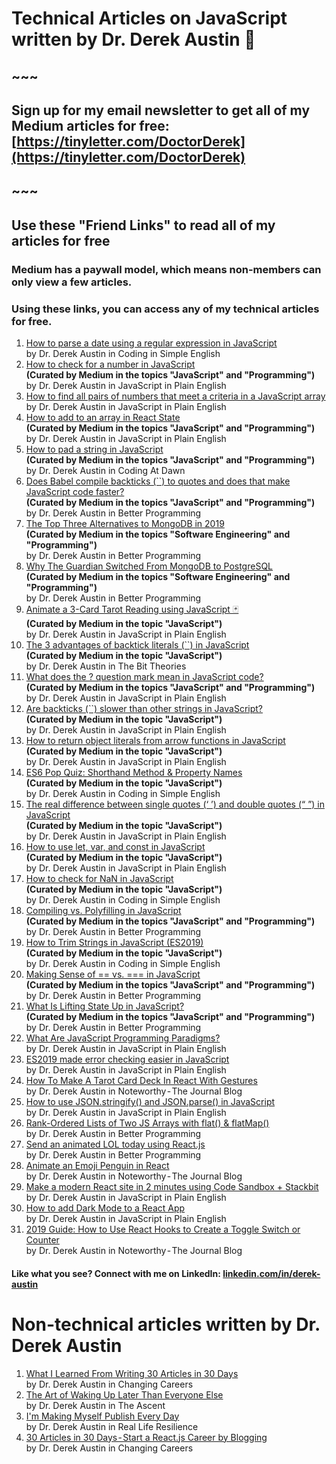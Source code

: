 # Technical Articles on JavaScript written by Dr. Derek Austin 🥳

## ~~~

## Sign up for my email newsletter to get all of my Medium articles for free: [https://tinyletter.com/DoctorDerek](https://tinyletter.com/DoctorDerek)

## ~~~

## Use these "Friend Links" to read all of my articles for free

### Medium has a paywall model, which means non-members can only view a few articles.

### Using these links, you can access any of my technical articles for free.

1. [How to parse a date using a regular expression in JavaScript](https://medium.com/coding-in-simple-english/how-to-parse-a-date-using-a-regular-expression-in-javascript-f4e5b1d02935?source=friends_link&sk=87fdc6e9706c5f93e0fd1103648cd532)  
   by Dr. Derek Austin in Coding in Simple English
2. [How to check for a number in JavaScript](https://medium.com/javascript-in-plain-english/how-to-check-for-a-number-in-javascript-8d9024708153?source=friends_link&sk=387c97a6f71dfd7b4daff3e141a09070)  
   **(Curated by Medium in the topics "JavaScript" and "Programming")**  
   by Dr. Derek Austin in JavaScript in Plain English
3. [How to find all pairs of numbers that meet a criteria in a JavaScript array](https://medium.com/me/stats/post/cf921328eb84)  
   by Dr. Derek Austin in JavaScript in Plain English
4. [How to add to an array in React State](https://medium.com/javascript-in-plain-english/how-to-add-to-an-array-in-react-state-3d08ddb2e1dc?source=friends_link&sk=392c3e1f2e330722846118180d8a4843)  
   **(Curated by Medium in the topics "JavaScript" and "Programming")**  
   by Dr. Derek Austin in JavaScript in Plain English
5. [How to pad a string in JavaScript](https://medium.com/coding-at-dawn/how-to-pad-a-string-in-javascript-3ea75c67541c?source=friends_link&sk=639dc2b75f1ee1ff2fca90ba24dff3d1)  
   **(Curated by Medium in the topics "JavaScript" and "Programming")**  
   by Dr. Derek Austin in Coding At Dawn
6. [Does Babel compile backticks (``) to quotes and does that make JavaScript code faster?](https://medium.com/better-programming/does-babel-compile-backticks-to-quotes-and-does-that-make-javascript-code-faster-6fd21b089672?source=friends_link&sk=51fb8245ff09d1b9b4b0933f866715f4)  
   **(Curated by Medium in the topics "JavaScript" and "Programming")**  
   by Dr. Derek Austin in Better Programming
7. [The Top Three Alternatives to MongoDB in 2019](https://medium.com/better-programming/the-top-three-alternatives-to-mongodb-in-2019-399b324e53d8?source=friends_link&sk=cd47fee97183dc0f6a0a527110ff0d15)  
   **(Curated by Medium in the topics "Software Engineering" and "Programming")**  
   by Dr. Derek Austin in Better Programming
8. [Why The Guardian Switched From MongoDB to PostgreSQL](https://medium.com/better-programming/why-the-guardian-switched-from-mongodb-to-postgresql-861b6cf01e1f?source=friends_link&sk=640634c647b06e11a105aa515fcb0787)  
   **(Curated by Medium in the topics "Software Engineering" and "Programming")**  
   by Dr. Derek Austin in Better Programming
9. [Animate a 3-Card Tarot Reading using JavaScript 🃏](https://medium.com/javascript-in-plain-english/animate-a-3-card-tarot-reading-using-javascript-e40c1f3635e9?source=friends_link&sk=f802771642ffe563fbee22cc8e82a774)  
   **(Curated by Medium in the topic "JavaScript")**  
   by Dr. Derek Austin in JavaScript in Plain English
10. [The 3 advantages of backtick literals (``) in JavaScript](https://thebittheories.com/the-3-advantages-of-backtick-literals-in-javascript-f6beade4a9cf?source=friends_link&sk=93004c993390edb412e4425841952976)  
    **(Curated by Medium in the topic "JavaScript")**  
    by Dr. Derek Austin in The Bit Theories
11. [What does the ? question mark mean in JavaScript code?](https://medium.com/javascript-in-plain-english/what-does-the-question-mark-mean-in-javascript-code-353cfadcf760?source=friends_link&sk=85f2bd0e81217444ff361cf993d03b58)  
    **(Curated by Medium in the topics "JavaScript" and "Programming")**  
    by Dr. Derek Austin in JavaScript in Plain English
12. [Are backticks (``) slower than other strings in JavaScript?](https://medium.com/javascript-in-plain-english/are-backticks-slower-than-other-strings-in-javascript-ce4abf9b9fa?source=friends_link&sk=7d0055fe03c348b6369ec0540f743afd)  
    **(Curated by Medium in the topic "JavaScript")**  
    by Dr. Derek Austin in JavaScript in Plain English
13. [How to return object literals from arrow functions in JavaScript](https://medium.com/javascript-in-plain-english/how-to-return-object-literals-from-arrow-functions-in-javascript-7c31bfcca8a0?source=friends_link&sk=ff6db8647e7f2a0680f5202149be2770)  
    **(Curated by Medium in the topic "JavaScript")**  
    by Dr. Derek Austin in JavaScript in Plain English
14. [ES6 Pop Quiz: Shorthand Method & Property Names](https://medium.com/coding-in-simple-english/es6-pop-quiz-shorthand-method-property-names-45c23384e67a?source=friends_link&sk=d0a84a1226c87ae4ea0c9a7e38f1749b)  
    **(Curated by Medium in the topic "JavaScript")**  
    by Dr. Derek Austin in Coding in Simple English
15. [The real difference between single quotes (‘ ’) and double quotes (“ ”) in JavaScript](https://medium.com/javascript-in-plain-english/the-real-difference-between-single-quotes-and-double-quotes-in-javascript-3d00bf720bcd?source=friends_link&sk=d642efc65a50bed1c51eca7ee202b438)  
    **(Curated by Medium in the topic "JavaScript")**  
    by Dr. Derek Austin in JavaScript in Plain English
16. [How to use let, var, and const in JavaScript](https://medium.com/javascript-in-plain-english/how-to-use-let-var-and-const-in-javascript-cdf42b48d70?source=friends_link&sk=6b0c9cbc658d92bd49faddd4e2919ed3)  
    **(Curated by Medium in the topic "JavaScript")**  
    by Dr. Derek Austin in JavaScript in Plain English
17. [How to check for NaN in JavaScript](https://medium.com/coding-in-simple-english/how-to-check-for-nan-in-javascript-4294e555b447?source=friends_link&sk=9b740831fcc70247105ee12ac1f18716)  
    **(Curated by Medium in the topic "JavaScript")**  
    by Dr. Derek Austin in Coding in Simple English
18. [Compiling vs. Polyfilling in JavaScript](https://medium.com/better-programming/compiling-vs-polyfilling-in-javascript-6bbc5707a253?source=friends_link&sk=ec39c1e6c5427948cccd9ad7bfb30d3b)  
    **(Curated by Medium in the topics "JavaScript" and "Programming")**  
    by Dr. Derek Austin in Better Programming
19. [How to Trim Strings in JavaScript (ES2019)](https://medium.com/coding-in-simple-english/how-to-trim-strings-in-javascript-es2019-3823070c9316)  
    **(Curated by Medium in the topic "JavaScript")**  
    by Dr. Derek Austin in Coding in Simple English
20. [Making Sense of == vs. === in JavaScript](https://medium.com/better-programming/making-sense-of-vs-in-javascript-f9dbbc6352e3?source=friends_link&sk=41aba548525db38aa78ccf37c3821b9e)  
    **(Curated by Medium in the topics "JavaScript" and "Programming")**  
    by Dr. Derek Austin in Better Programming
21. [What Is Lifting State Up in JavaScript?](https://medium.com/better-programming/what-is-lifting-state-up-in-javascript-74fb12c6dd71?source=friends_link&sk=cec64ce34b07e3287d4998d435d0c42b)  
    **(Curated by Medium in the topics "JavaScript" and "Programming")**  
    by Dr. Derek Austin in Better Programming
22. [What Are JavaScript Programming Paradigms?](https://medium.com/javascript-in-plain-english/what-are-javascript-programming-paradigms-3ef0f576dfdb?source=friends_link&sk=2a4efe7351b328c54e45e6bc4d6ca20b)  
    by Dr. Derek Austin in JavaScript in Plain English
23. [ES2019 made error checking easier in JavaScript](https://medium.com/javascript-in-plain-english/es2019-made-error-checking-easier-in-javascript-9386e22d5794?source=friends_link&sk=717c90bca60d6c65b1d61f57c24ce1ae)  
    by Dr. Derek Austin in JavaScript in Plain English
24. [How To Make A Tarot Card Deck In React With Gestures](https://blog.usejournal.com/how-to-make-a-tarot-card-deck-in-react-with-gestures-76ab4ec8933c?source=friends_link&sk=a7a8d00747e5aa52946cc1e7c9354b3b)  
    by Dr. Derek Austin in Noteworthy - The Journal Blog
25. [How to use JSON.stringify() and JSON.parse() in JavaScript](https://medium.com/javascript-in-plain-english/how-to-use-stringify-and-parse-in-javascript-6b637b571a32?source=friends_link&sk=41e2f4e2c75d8d479c6cbd7245a7eb55)  
    by Dr. Derek Austin in JavaScript in Plain English
26. [Rank-Ordered Lists of Two JS Arrays with flat() & flatMap() ](https://medium.com/@derek_develops/rank-ordered-lists-of-two-js-arrays-with-flat-flatmap-32e0aff6c40f?source=friends_link&sk=d390f806f1aa217e0ad576f524100d92)  
    by Dr. Derek Austin in Better Programming
27. [Send an animated LOL today using React.js](https://medium.com/@derek_develops/send-an-animated-lol-today-using-react-js-aa18b09fbbed?source=friends_link&sk=a53d318e5a260186e8c10285d4d7fb61)  
    by Dr. Derek Austin in Better Programming
28. [Animate an Emoji Penguin in React](https://blog.usejournal.com/animate-an-emoji-penguin-in-react-c697e05071e5?source=friends_link&sk=bb57fe6d8597e17beff415bb649daa4e)  
    by Dr. Derek Austin in Noteworthy - The Journal Blog
29. [Make a modern React site in 2 minutes using Code Sandbox + Stackbit](https://medium.com/javascript-in-plain-english/make-a-modern-react-site-in-2-min-using-code-sandbox-stackbit-18e83c296073?source=friends_link&sk=6d4defb10b1a4a116ded5868803c12a2)  
    by Dr. Derek Austin in JavaScript in Plain English
30. [How to add Dark Mode to a React App](https://medium.com/javascript-in-plain-english/dark-mode-for-any-react-app-2019-part-1-of-a-series-on-day-night-toggles-b320ece903f7?source=friends_link&sk=db2c2507a8873ff3e753b928278472b3)  
    by Dr. Derek Austin in JavaScript in Plain English
31. [2019 Guide: How to Use React Hooks to Create a Toggle Switch or Counter](https://blog.usejournal.com/2019-guide-how-to-use-react-hooks-to-create-a-toggle-switch-or-counter-dd9f5cd7062a?source=friends_link&sk=15da0f12c35552f47455318c72bdf7eb)  
    by Dr. Derek Austin in Noteworthy - The Journal Blog

#### Like what you see? Connect with me on LinkedIn: [linkedin.com/in/derek-austin](https://linkedin.com/in/derek-austin)

# Non-technical articles written by Dr. Derek Austin

1. [What I Learned From Writing 30 Articles in 30 Days](https://medium.com/changing-careers/what-i-learned-from-writing-30-articles-in-30-days-2693a1d6519c?source=friends_link&sk=801f2c22d8a1c2d68b9d3360012ad0cb)  
   by Dr. Derek Austin in Changing Careers
2. [The Art of Waking Up Later Than Everyone Else](https://medium.com/the-ascent/the-art-of-waking-up-later-than-everyone-else-d9b04c60f599?source=friends_link&sk=d4fd49fa8d45630079b3de19b04fd48b)  
   by Dr. Derek Austin in The Ascent
3. [I'm Making Myself Publish Every Day](https://medium.com/@derek_develops/im-making-myself-publish-every-day-ec29c00ad2c8?source=friends_link&sk=b9e3a4355e9b7436fae6ae808763cc45)  
   by Dr. Derek Austin in Real Life Resilience
4. [30 Articles in 30 Days - Start a React.js Career by Blogging](https://medium.com/changing-careers/30-articles-in-30-days-start-a-react-js-career-on-medium-d6439da2417e)  
   by Dr. Derek Austin in Changing Careers
